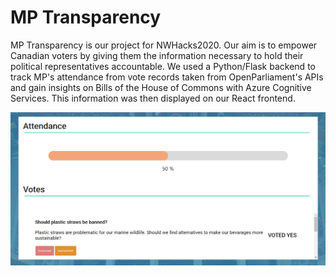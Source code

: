 # MP Transparency

MP Transparency is our project for NWHacks2020. Our aim is to empower Canadian voters by giving them the information necessary to hold their political representatives accountable. We used a Python/Flask backend to track MP's attendance from vote records taken from OpenParliament's APIs and gain insights on Bills of the House of Commons with Azure Cognitive Services. This information was then displayed on our React frontend.

![App Preview](/sample_results.png)
